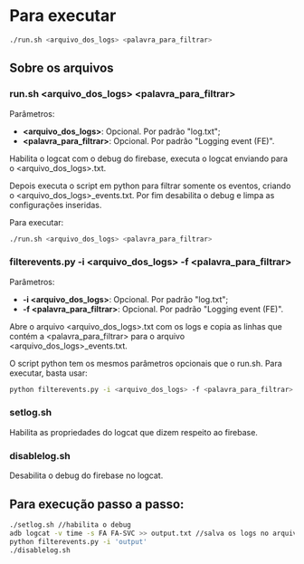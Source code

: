 # Para executar

```sh
./run.sh <arquivo_dos_logs> <palavra_para_filtrar>
```

## Sobre os arquivos

### run.sh <arquivo_dos_logs> <palavra_para_filtrar> 
Parâmetros:
- **<arquivo_dos_logs>**: Opcional. Por padrão "log.txt";
- **<palavra_para_filtrar>**: Opcional. Por padrão "Logging event (FE)".
  

Habilita o logcat com o debug do firebase, executa o logcat enviando para o <arquivo_dos_logs>.txt. 

Depois executa o script em python para filtrar somente os eventos, criando o <arquivo_dos_logs>_events.txt. Por fim desabilita o debug e limpa as configurações inseridas.

Para executar:
```sh
./run.sh <arquivo_dos_logs> <palavra_para_filtrar>
```

### filterevents.py -i <arquivo_dos_logs> -f <palavra_para_filtrar> 
Parâmetros:
- **-i <arquivo_dos_logs>**: Opcional. Por padrão "log.txt";
- **-f <palavra_para_filtrar>**: Opcional. Por padrão "Logging event (FE)".


Abre o arquivo <arquivo_dos_logs>.txt com os logs e copia as linhas que contém a <palavra_para_filtrar> para o arquivo <arquivo_dos_logs>_events.txt.

O script python tem os mesmos parâmetros opcionais que o run.sh. Para executar, basta usar:

```sh
python filterevents.py -i <arquivo_dos_logs> -f <palavra_para_filtrar>
```

### setlog.sh
Habilita as propriedades do logcat que dizem respeito ao firebase.

### disablelog.sh
Desabilita o debug do firebase no logcat.



## Para execução passo a passo:

```sh
./setlog.sh //habilita o debug
adb logcat -v time -s FA FA-SVC >> output.txt //salva os logs no arquivo. Pressionar ctrl+C quando terminar
python filterevents.py -i 'output'
./disablelog.sh

```